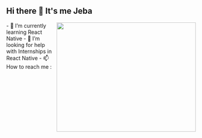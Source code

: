 ## Hi there 👋 It's me Jeba

<img align="right" width="370" height="290" src="https://i.pinimg.com/originals/47/f0/34/47f0342cec72b800463bf003eac1257e.gif">
<!-- - 🔭 Here's my [portfolio](https://hareesh.web.app/)                                                  -->
- 🌱 I’m currently learning React Native
- 🤔 I’m looking for help with Internships in React Native
- 📫 How to reach me :
<!-- <br /> [<img src="https://img.shields.io/badge/Twitter-1DA1F2?style=for-the-badge&logo=twitter&logoColor=white" />](https://twitter.com/hareesh_dev) [<img src="https://img.shields.io/badge/LinkedIn-0077B5?style=for-the-badge&logo=linkedin&logoColor=white" />](https://www.linkedin.com/in/hareesh-r/) -->

<!---
Jeba-Sobitha/Jeba-Sobitha is a ✨ special ✨ repository because its `README.md` (this file) appears on your GitHub profile.
You can click the Preview link to take a look at your changes.
--->
